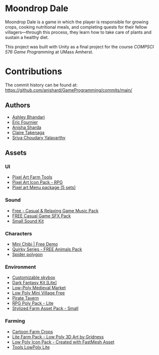 # Moondrop Dale

Moondrop Dale is a game in which the player is responsible for growing crops, cooking nutritional meals, and completing quests for their fellow villagers—through this process, they learn how to take care of plants and sustain a healthy diet.

This project was built with Unity as a final project for the course *COMPSCI 576 Game Programming* at UMass Amherst.

# Contributions

The commit history can be found at: https://github.com/anishard/GameProgramming/commits/main/

## Authors
- [Ashley Bhandari](https://github.com/ashleybhandari)
- [Eric Fournier](https://github.com/edfournier)
- [Anisha Sharda](https://github.com/anishard)
- [Claire Takenaga](https://github.com/claireat)
- [Sriya Choudary Yalavarthy](https://github.com/sriya632)

## Assets

### UI
- [Pixel Art Farm Tools](https://assetstore.unity.com/packages/2d/gui/icons/pixel-art-farm-tools-266351)
- [Pixel Art Icon Pack - RPG](https://assetstore.unity.com/packages/2d/gui/icons/pixel-art-icon-pack-rpg-158343)
- [Pixel art Menu package (5 sets)](https://assetstore.unity.com/packages/2d/gui/pixel-art-menu-package-5-sets-275304)

### Sound
- [Free - Casual & Relaxing Game Music Pack](https://assetstore.unity.com/packages/audio/music/free-casual-relaxing-game-music-pack-262740)
- [FREE Casual Game SFX Pack](https://assetstore.unity.com/packages/audio/sound-fx/free-casual-game-sfx-pack-54116)
- [Small Sound Kit](https://assetstore.unity.com/packages/audio/sound-fx/small-sound-kit-300582)

### Characters
- [Mini Chibi | Free Demo](https://assetstore.unity.com/packages/3d/characters/humanoids/mini-chibi-free-demo-256316)
- [Quirky Series - FREE Animals Pack](https://assetstore.unity.com/packages/3d/characters/animals/quirky-series-free-animals-pack-178235)
- [Spider polygon](https://assetstore.unity.com/packages/3d/characters/animals/insects/spider-polygon-221108)

### Environment
- [Customizable skybox](https://assetstore.unity.com/packages/2d/textures-materials/sky/customizable-skybox-174576)
- [Dark Fantasy Kit [Lite]](https://assetstore.unity.com/packages/3d/environments/fantasy/dark-fantasy-kit-lite-127925)
- [Low-Poly Medieval Market](https://assetstore.unity.com/packages/3d/environments/low-poly-medieval-market-262473)
- [Low Poly Mini Village Free](https://assetstore.unity.com/packages/3d/environments/low-poly-mini-village-free-131677)
- [Pirate Tavern](https://assetstore.unity.com/packages/3d/environments/fantasy/pirate-tavern-113463)
- [RPG Poly Pack - Lite](https://assetstore.unity.com/packages/3d/environments/landscapes/rpg-poly-pack-lite-148410)
- [Stylized Farm Asset Pack - Small](https://assetstore.unity.com/packages/3d/props/stylized-farm-asset-pack-small-276993)

### Farming
- [Cartoon Farm Crops](https://assetstore.unity.com/packages/3d/vegetation/plants/cartoon-farm-crops-79777)
- [Lite Farm Pack - Low Poly 3D Art by Gridness](https://assetstore.unity.com/packages/3d/environments/industrial/lite-farm-pack-low-poly-3d-art-by-gridness-243315)
- [Low Poly Icon Pack - Created with FastMesh Asset](https://assetstore.unity.com/packages/3d/props/tools/low-poly-icon-pack-created-with-fastmesh-asset-293113)
- [Tools LowPoly Lite](https://assetstore.unity.com/packages/3d/props/tools/tools-lowpoly-lite-278877)
